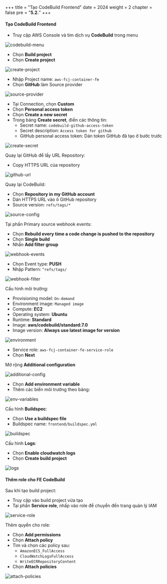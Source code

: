 +++
title = "Tạo CodeBuild Frontend"
date = 2024
weight = 2
chapter = false
pre = "<b>5.2.</b>"
+++

#### Tạo CodeBuild Frontend

- Truy cập AWS Console và tìm dịch vụ **CodeBuild** trong menu

![codebuild-menu](/images/6-cicd-codebuild/6.2.1.png)

- Chọn **Build project**
- Chọn **Create project**

![create-project](/images/6-cicd-codebuild/6.2.2.png)

- Nhập Project name: `aws-fcj-container-fe`
- Chọn **GitHub** làm Source provider

![source-provider](/images/6-cicd-codebuild/6.2.3.png)

- Tại Connection, chọn **Custom**
- Chọn **Personal access token**
- Chọn **Create a new secret**
- Trong bảng **Create secret**, điền các thông tin:
  - Secret name: `codebuild-github-access-token`
  - Secret description: `Access token for github`
  - GitHub personal access token: Dán token GitHub đã tạo ở bước trước

![create-secret](/images/6-cicd-codebuild/6.2.4.png)

Quay lại GitHub để lấy URL Repository:

- Copy HTTPS URL của repository

![github-url](/images/6-cicd-codebuild/6.2.5.png)

Quay lại CodeBuild:

- Chọn **Repository in my GitHub account**
- Dán HTTPS URL vào ô GitHub repository
- Source version: `refs/tags/*`

![source-config](/images/6-cicd-codebuild/6.2.6.png)

Tại phần Primary source webhook events:

- Chọn **Rebuild every time a code change is pushed to the repository**
- Chọn **Single build**
- Nhấn **Add filter group**

![webhook-events](/images/6-cicd-codebuild/6.2.7.png)

- Chọn Event type: **PUSH**
- Nhập Pattern: `^refs/tags/`

![webhook-filter](/images/6-cicd-codebuild/6.2.8.png)

Cấu hình môi trường:

- Provisioning model: `On-demand`
- Environment image: `Managed image`
- Compute: **EC2**
- Operating system: **Ubuntu**
- Runtime: **Standard**
- Image: **aws/codebuild/standard:7.0**
- Image version: **Always use latest image for version**

![environment](/images/6-cicd-codebuild/6.2.9.png)

- Service role: `aws-fcj-container-fe-service-role`
- Chọn **Next**

Mở rộng **Additional configuration**

![additional-config](/images/6-cicd-codebuild/6.2.10.png)

- Chọn **Add environment variable**
- Thêm các biến môi trường theo bảng:

![env-variables](/images/6-cicd-codebuild/6.2.11.png)

Cấu hình **Buildspec**:

- Chọn **Use a buildspec file**
- Buildspec name: `frontend/buildspec.yml`

![buildspec](/images/6-cicd-codebuild/6.2.12.png)

Cấu hình **Logs**:

- Chọn **Enable cloudwatch logs**
- Chọn **Create build project**

![logs](/images/6-cicd-codebuild/6.2.13.png)

#### Thêm role cho FE CodeBuild

Sau khi tạo build project:

- Truy cập vào build project vừa tạo
- Tại phần **Service role**, nhấp vào role để chuyển đến trang quản lý IAM

![service-role](/images/6-cicd-codebuild/6.2.14.png)

Thêm quyền cho role:

- Chọn **Add permissions**
- Chọn **Attach policy**
- Tìm và chọn các policy sau:
  - `AmazonECS_FullAccess`
  - `CloudWatchLogsFullAccess`
  - `WriteECRRepositoryContent`
- Chọn **Attach policies**

![attach-policies](/images/6-cicd-codebuild/6.2.15.png)
